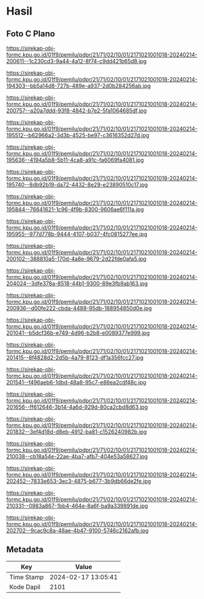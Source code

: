 # Hasil

## Foto C Plano

https://sirekap-obj-formc.kpu.go.id/01f9/pemilu/pdpr/21/71/02/10/01/2171021001018-20240214-200611--1c230cd3-9a44-4a12-8f74-c9dd421b65d8.jpg

https://sirekap-obj-formc.kpu.go.id/01f9/pemilu/pdpr/21/71/02/10/01/2171021001018-20240214-194303--bb5a14d8-727b-489e-a937-2d0b284256ab.jpg

https://sirekap-obj-formc.kpu.go.id/01f9/pemilu/pdpr/21/71/02/10/01/2171021001018-20240214-200757--a20a7ddd-93f8-4842-b7e2-5fa1064685df.jpg

https://sirekap-obj-formc.kpu.go.id/01f9/pemilu/pdpr/21/71/02/10/01/2171021001018-20240214-195512--b62966a2-3d3b-4525-be97-c3616352d27d.jpg

https://sirekap-obj-formc.kpu.go.id/01f9/pemilu/pdpr/21/71/02/10/01/2171021001018-20240214-195636--4194a5b8-5b11-4ca8-a91c-fa6069fa4081.jpg

https://sirekap-obj-formc.kpu.go.id/01f9/pemilu/pdpr/21/71/02/10/01/2171021001018-20240214-195740--8db92b19-da72-4432-8e29-e23890510c17.jpg

https://sirekap-obj-formc.kpu.go.id/01f9/pemilu/pdpr/21/71/02/10/01/2171021001018-20240214-195844--76641621-1c96-4f9b-8300-9606ae6f111a.jpg

https://sirekap-obj-formc.kpu.go.id/01f9/pemilu/pdpr/21/71/02/10/01/2171021001018-20240214-195955--977d778b-9444-4107-b037-4fc0815277ee.jpg

https://sirekap-obj-formc.kpu.go.id/01f9/pemilu/pdpr/21/71/02/10/01/2171021001018-20240214-200102--388810a5-170d-4a8e-9679-2d22fde0afa5.jpg

https://sirekap-obj-formc.kpu.go.id/01f9/pemilu/pdpr/21/71/02/10/01/2171021001018-20240214-204024--3dfe378a-8518-44b1-9300-89e3fb9ab163.jpg

https://sirekap-obj-formc.kpu.go.id/01f9/pemilu/pdpr/21/71/02/10/01/2171021001018-20240214-200936--d00fe222-cbda-4488-95db-188954850d0e.jpg

https://sirekap-obj-formc.kpu.go.id/01f9/pemilu/pdpr/21/71/02/10/01/2171021001018-20240214-201041--b5dcf36b-e749-4d96-b2b8-e0089377e999.jpg

https://sirekap-obj-formc.kpu.go.id/01f9/pemilu/pdpr/21/71/02/10/01/2171021001018-20240214-201415--8f4828d2-2d5b-4a79-8123-df1a356fcc27.jpg

https://sirekap-obj-formc.kpu.go.id/01f9/pemilu/pdpr/21/71/02/10/01/2171021001018-20240214-201541--f496aeb6-1dbd-48a8-95c7-e88ea2cdf48c.jpg

https://sirekap-obj-formc.kpu.go.id/01f9/pemilu/pdpr/21/71/02/10/01/2171021001018-20240214-201656--ff612646-3b14-4a6d-929d-80ca2cbd8d63.jpg

https://sirekap-obj-formc.kpu.go.id/01f9/pemilu/pdpr/21/71/02/10/01/2171021001018-20240214-201832--3ef4d18d-d8eb-4912-ba81-c1526240982b.jpg

https://sirekap-obj-formc.kpu.go.id/01f9/pemilu/pdpr/21/71/02/10/01/2171021001018-20240214-210038--cb18a54e-22ae-4ba7-afb7-404e53a58627.jpg

https://sirekap-obj-formc.kpu.go.id/01f9/pemilu/pdpr/21/71/02/10/01/2171021001018-20240214-202452--7833e653-3ec3-4875-b677-3b9db66de2fe.jpg

https://sirekap-obj-formc.kpu.go.id/01f9/pemilu/pdpr/21/71/02/10/01/2171021001018-20240214-210331--0983a867-1bb4-464e-8a6f-ba9a339891de.jpg

https://sirekap-obj-formc.kpu.go.id/01f9/pemilu/pdpr/21/71/02/10/01/2171021001018-20240214-202702--9cac9c8a-48ae-4b47-9100-5746c2162afb.jpg


## Metadata

| Key        | Value               |
| ---------- | ------------------- |
| Time Stamp | 2024-02-17 13:05:41 |
| Kode Dapil | 2101                |



